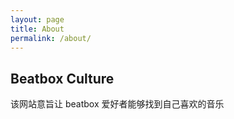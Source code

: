 ```yaml
---
layout: page
title: About
permalink: /about/
---
```


## Beatbox Culture

该网站意旨让 beatbox 爱好者能够找到自己喜欢的音乐
